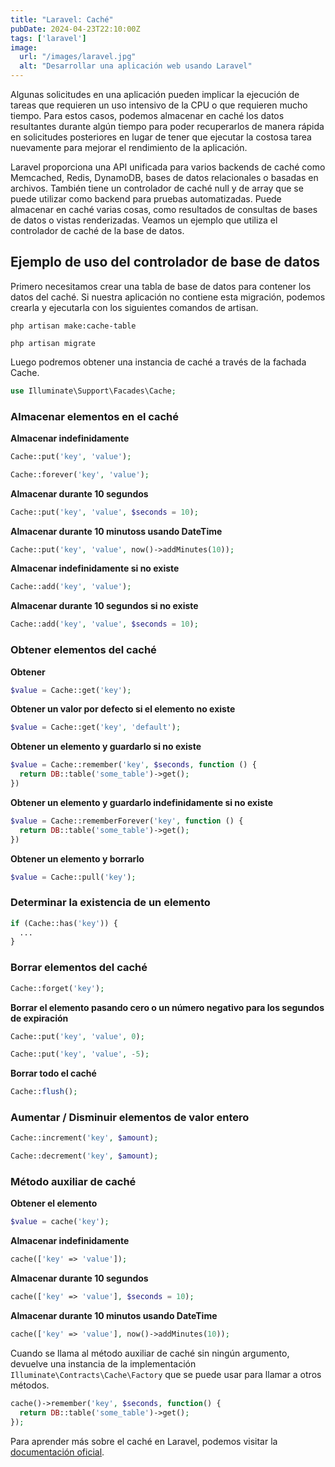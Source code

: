 ```yaml
---
title: "Laravel: Caché"
pubDate: 2024-04-23T22:10:00Z
tags: ['laravel']
image:
  url: "/images/laravel.jpg"
  alt: "Desarrollar una aplicación web usando Laravel"
---
```

Algunas solicitudes en una aplicación pueden implicar la ejecución de tareas que requieren un uso intensivo de la CPU o que requieren mucho tiempo. Para estos casos, podemos almacenar en caché los datos resultantes durante algún tiempo para poder recuperarlos de manera rápida en solicitudes posteriores en lugar de tener que ejecutar la costosa tarea nuevamente para mejorar el rendimiento de la aplicación.

Laravel proporciona una API unificada para varios backends de caché como Memcached, Redis, DynamoDB, bases de datos relacionales o basadas en archivos. También tiene un controlador de caché null y de array que se puede utilizar como backend para pruebas automatizadas. Puede almacenar en caché varias cosas, como resultados de consultas de bases de datos o vistas renderizadas. Veamos un ejemplo que utiliza el controlador de caché de la base de datos.


## Ejemplo de uso del controlador de base de datos
Primero necesitamos crear una tabla de base de datos para contener los datos del caché. Si nuestra aplicación no contiene esta migración, podemos crearla y ejecutarla con los siguientes comandos de artisan.
```shell
php artisan make:cache-table

php artisan migrate
```

Luego podremos obtener una instancia de caché a través de la fachada Cache.
```php
use Illuminate\Support\Facades\Cache;
```

### Almacenar elementos en el caché
**Almacenar indefinidamente**
```php
Cache::put('key', 'value');

Cache::forever('key', 'value');
```
**Almacenar durante 10 segundos**
```php
Cache::put('key', 'value', $seconds = 10);
```
**Almacenar durante 10 minutoss usando DateTime**
```php
Cache::put('key', 'value', now()->addMinutes(10));
```
**Almacenar indefinidamente si no existe**
```php
Cache::add('key', 'value');
```
**Almacenar durante 10 segundos si no existe**
```php
Cache::add('key', 'value', $seconds = 10);
```

### Obtener elementos del caché
**Obtener**
```php
$value = Cache::get('key');
```
**Obtener un valor por defecto si el elemento no existe**
```php
$value = Cache::get('key', 'default');
```
**Obtener un elemento y guardarlo si no existe**
```php
$value = Cache::remember('key', $seconds, function () {
  return DB::table('some_table')->get();
})
```
**Obtener un elemento y guardarlo indefinidamente si no existe**
```php
$value = Cache::rememberForever('key', function () {
  return DB::table('some_table')->get();
})
```
**Obtener un elemento y borrarlo**
```php
$value = Cache::pull('key');
```

### Determinar la existencia de un elemento
```php
if (Cache::has('key')) {
  ...
}
```

### Borrar elementos del caché
```php
Cache::forget('key');
```
**Borrar el elemento pasando cero o un número negativo para los segundos de expiración**
```php
Cache::put('key', 'value', 0);

Cache::put('key', 'value', -5);
```
**Borrar todo el caché**
```php
Cache::flush();
```

### Aumentar / Disminuir elementos de valor entero
```php
Cache::increment('key', $amount);

Cache::decrement('key', $amount);
```

### Método auxiliar de caché
**Obtener el elemento**
```php
$value = cache('key');
```
**Almacenar indefinidamente**
```php
cache(['key' => 'value']);
```
**Almacenar durante 10 segundos**
```php
cache(['key' => 'value'], $seconds = 10);
```
**Almacenar durante 10 minutos usando DateTime**
```php
cache(['key' => 'value'], now()->addMinutes(10));
```

Cuando se llama al método auxiliar de caché sin ningún argumento, devuelve una instancia de la implementación `Illuminate\Contracts\Cache\Factory` que se puede usar para llamar a otros métodos.
```php
cache()->remember('key', $seconds, function() {
  return DB::table('some_table')->get();
});
```

Para aprender más sobre el caché en Laravel, podemos visitar la <a href="https://laravel.com/docs/11.x/cache" target="_blank">documentación oficial</a>.